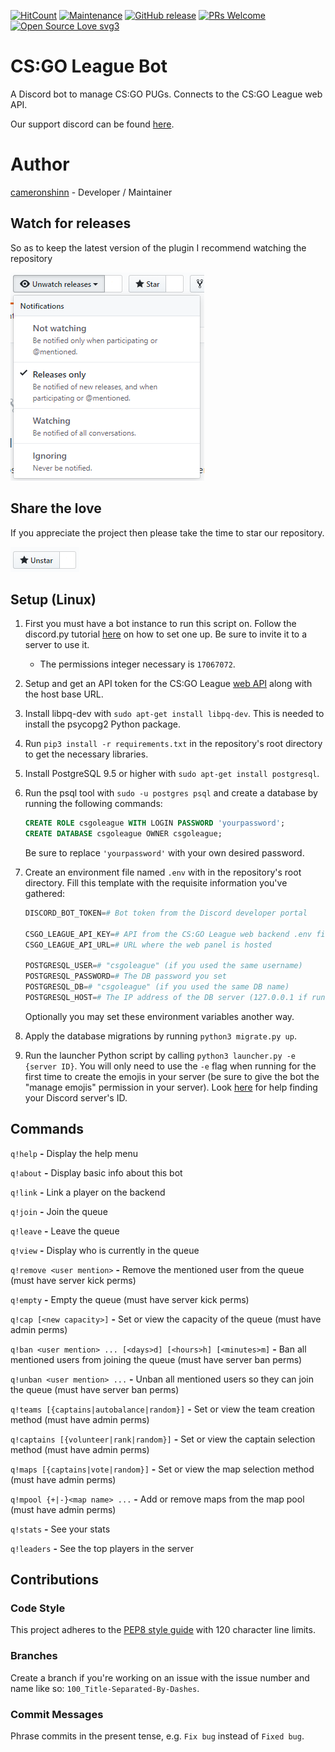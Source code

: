 [![HitCount](http://hits.dwyl.io/csgo-league/csgo-league-bot.svg)](http://hits.dwyl.io/csgo-league/csgo-league-bot)
[![Maintenance](https://img.shields.io/badge/Maintained%3F-yes-green.svg)](https://github.com/csgo-league/csgo-league-bot/graphs/commit-activity)
[![GitHub release](https://img.shields.io/github/release/csgo-league/csgo-league-bot.svg)](https://github.com/csgo-league/csgo-league-bot/releases/)
[![PRs Welcome](https://img.shields.io/badge/PRs-welcome-brightgreen.svg?style=flat-square)](http://makeapullrequest.com)
[![Open Source Love svg3](https://badges.frapsoft.com/os/v3/open-source.svg?v=103)](https://github.com/csgo-league)

# CS:GO League Bot
A Discord bot to manage CS:GO PUGs. Connects to the CS:GO League web API.

Our support discord can be found [here](https://discord.gg/b5MhANU).

# Author
[cameronshinn](https://github.com/cameronshinn) - Developer / Maintainer

## Watch for releases

So as to keep the latest version of the plugin I recommend watching the repository

![Watch releases](https://github.com/b3none/gdprconsent/raw/development/.github/README_ASSETS/watch_releases.png)

## Share the love

If you appreciate the project then please take the time to star our repository.

![Star us](https://github.com/b3none/gdprconsent/raw/development/.github/README_ASSETS/star_us.png)

## Setup (Linux)
1. First you must have a bot instance to run this script on. Follow the discord.py tutorial [here](https://discordpy.readthedocs.io/en/latest/discord.html) on how to set one up. Be sure to invite it to a server to use it.

   * The permissions integer necessary is `17067072`.

2. Setup and get an API token for the CS:GO League [web API](https://github.com/csgo-league/csgo-league-web) along with the host base URL.

3. Install libpq-dev with `sudo apt-get install libpq-dev`. This is needed to install the psycopg2 Python package.

4. Run `pip3 install -r requirements.txt` in the repository's root directory to get the necessary libraries.

5. Install PostgreSQL 9.5 or higher with `sudo apt-get install postgresql`.

6. Run the psql tool with `sudo -u postgres psql` and create a database by running the following commands:

    ```sql
    CREATE ROLE csgoleague WITH LOGIN PASSWORD 'yourpassword';
    CREATE DATABASE csgoleague OWNER csgoleague;
    ```

    Be sure to replace `'yourpassword'` with your own desired password.

7. Create an environment file named `.env` with in the repository's root directory. Fill this template with the requisite information you've gathered:

    ```py
    DISCORD_BOT_TOKEN=# Bot token from the Discord developer portal

    CSGO_LEAGUE_API_KEY=# API from the CS:GO League web backend .env file
    CSGO_LEAGUE_API_URL=# URL where the web panel is hosted

    POSTGRESQL_USER=# "csgoleague" (if you used the same username)
    POSTGRESQL_PASSWORD=# The DB password you set
    POSTGRESQL_DB=# "csgoleague" (if you used the same DB name)
    POSTGRESQL_HOST=# The IP address of the DB server (127.0.0.1 if running on the same system as the bot)
    ```

    Optionally you may set these environment variables another way.

8. Apply the database migrations by running `python3 migrate.py up`.

9. Run the launcher Python script by calling `python3 launcher.py -e {server ID}`. You will only need to use the `-e` flag when running for the first time to create the emojis in your server (be sure to give the bot the "manage emojis" permission in your server). Look [here](https://support.discord.com/hc/en-us/articles/206346498-Where-can-I-find-my-User-Server-Message-ID-#) for help finding your Discord server's ID.

## Commands
`q!help` **-** Display the help menu<br>

`q!about` **-** Display basic info about this bot<br>

`q!link` **-** Link a player on the backend<br>

`q!join` **-** Join the queue<br>

`q!leave` **-** Leave the queue<br>

`q!view` **-** Display who is currently in the queue<br>

`q!remove <user mention>` **-** Remove the mentioned user from the queue (must have server kick perms)<br>

`q!empty` **-** Empty the queue (must have server kick perms)<br>

`q!cap [<new capacity>]` **-** Set or view the capacity of the queue (must have admin perms)<br>

`q!ban <user mention> ... [<days>d] [<hours>h] [<minutes>m]` **-** Ban all mentioned users from joining the queue (must have server ban perms)<br>

`q!unban <user mention> ...` **-** Unban all mentioned users so they can join the queue (must have server ban perms)<br>

`q!teams [{captains|autobalance|random}]` **-** Set or view the team creation method (must have admin perms)<br>

`q!captains [{volunteer|rank|random}]` **-** Set or view the captain selection method (must have admin perms)<br>

`q!maps [{captains|vote|random}]` **-** Set or view the map selection method (must have admin perms)<br>

`q!mpool {+|-}<map name> ...` **-** Add or remove maps from the map pool (must have admin perms)<br>

`q!stats` **-** See your stats<br>

`q!leaders` **-** See the top players in the server<br>

## Contributions

### Code Style
This project adheres to the [PEP8 style guide](https://www.python.org/dev/peps/pep-0008/) with 120 character line limits.

### Branches
Create a branch if you're working on an issue with the issue number and name like so: `100_Title-Separated-By-Dashes`.

### Commit Messages
Phrase commits in the present tense, e.g. `Fix bug` instead of `Fixed bug`.
